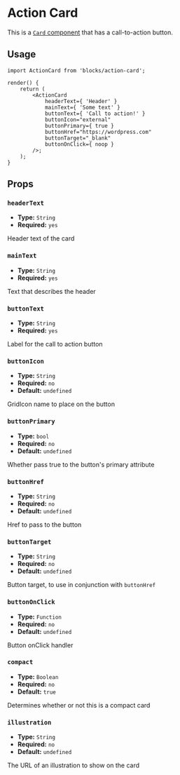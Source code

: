 Action Card
===========

This is a [`Card` component](../../components/card) that has a call-to-action button.

## Usage

```es6
import ActionCard from 'blocks/action-card';

render() {
	return (
		<ActionCard
			headerText={ 'Header' }
			mainText={ 'Some text' }
			buttonText={ 'Call to action!' }
			buttonIcon="external"
			buttonPrimary={ true }
			buttonHref="https://wordpress.com"
			buttonTarget="_blank"
			buttonOnClick={ noop }
		/>;
	);
}
```

## Props

### `headerText`
  - **Type:** `String`
  - **Required:** `yes`

Header text of the card

### `mainText`
  - **Type:** `String`
  - **Required:** `yes`

Text that describes the header

### `buttonText`
  - **Type:** `String`
  - **Required:** `yes`

Label for the call to action button

### `buttonIcon`
  - **Type:** `String`
  - **Required:** `no`
  - **Default:** `undefined`

GridIcon name to place on the button

### `buttonPrimary`
  - **Type:** `bool`
  - **Required:** `no`
  - **Default:** `undefined`

Whether pass true to the button's primary attribute

### `buttonHref`
  - **Type:** `String`
  - **Required:** `no`
  - **Default:** `undefined`

Href to pass to the button

### `buttonTarget`
  - **Type:** `String`
  - **Required:** `no`
  - **Default:** `undefined`

Button target, to use in conjunction with `buttonHref`

### `buttonOnClick`
  - **Type:** `Function`
  - **Required:** `no`
  - **Default:** `undefined`

Button onClick handler

### `compact`
  - **Type:** `Boolean`
  - **Required:** `no`
  - **Default:** `true`

Determines whether or not this is a compact card

### `illustration`
  - **Type:** `String`
  - **Required:** `no`
  - **Default:** `undefined`

The URL of an illustration to show on the card